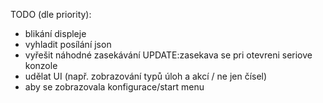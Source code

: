 TODO (dle priority):
 - blikání displeje
 - vyhladit posílání json
 - vyřešit náhodné zasekávání UPDATE:zasekava se pri otevreni seriove konzole
 - udělat UI (např. zobrazování typů úloh a akcí / ne jen čísel)
 - aby se zobrazovala konfigurace/start menu
